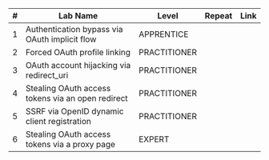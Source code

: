 
| #   | Lab Name                                          | Level        | Repeat | Link |
| --- | ------------------------------------------------- | ------------ | ------ | ---- |
| 1   | Authentication bypass via OAuth implicit flow     | APPRENTICE   |        |      |
| 2   | Forced OAuth profile linking                      | PRACTITIONER |        |      |
| 3   | OAuth account hijacking via redirect_uri          | PRACTITIONER |        |      |
| 4   | Stealing OAuth access tokens via an open redirect | PRACTITIONER |        |      |
| 5   | SSRF via OpenID dynamic client registration       | PRACTITIONER |        |      |
| 6   | Stealing OAuth access tokens via a proxy page     | EXPERT       |        |      | 

